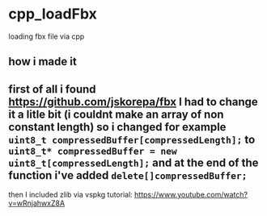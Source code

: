 # cpp_loadFbx
loading fbx file via cpp

## how i made it
first of all i found
https://github.com/jskorepa/fbx
I had to change it a litle bit (i couldnt make an array of non constant length)
so i changed for example
`uint8_t compressedBuffer[compressedLength];` to `uint8_t* compressedBuffer = new uint8_t[compressedLength];`
and at the end of the function i've added `delete[]compressedBuffer;`
---
then I  included zlib via vspkg
tutorial:
https://www.youtube.com/watch?v=wRnjahwxZ8A


